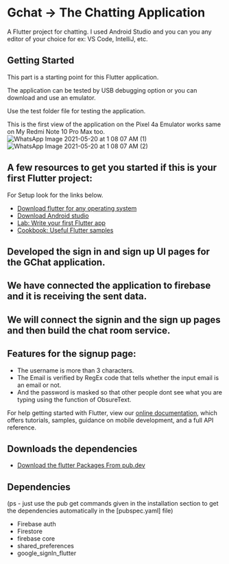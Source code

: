 # Gchat -> The Chatting Application

A Flutter project for chatting. I used Android Studio and you can you any editor of your choice for ex: VS Code, IntelliJ, etc.

## Getting Started

This part is a starting point for this Flutter application.

The application can be tested by USB debugging option or you can download and use an emulator.

Use the test folder file for testing the application.

This is the first view of the application on the Pixel 4a Emulator works same on My Redmi Note 10 Pro Max too.
![WhatsApp Image 2021-05-20 at 1 08 07 AM (1)](https://user-images.githubusercontent.com/43877199/119232518-21d8ee80-bb43-11eb-895a-04a0164db6b9.jpeg) ![WhatsApp Image 2021-05-20 at 1 08 07 AM (2)](https://user-images.githubusercontent.com/43877199/119232545-361ceb80-bb43-11eb-8100-d023ab9c2264.jpeg)



## A few resources to get you started if this is your first Flutter project:
For Setup look for the links below.
- [Download flutter for any operating system](https://flutter.dev/docs/get-started/install)
- [Download Android studio](https://developer.android.com/studio)
- [Lab: Write your first Flutter app](https://flutter.dev/docs/get-started/codelab)
- [Cookbook: Useful Flutter samples](https://flutter.dev/docs/cookbook)

## Developed the sign in and sign up UI pages for the GChat application.
## We have connected the application to firebase and it is receiving the sent data.
## We will connect the signin and the sign up pages and then build the chat room service. 


## Features for the signup page:
- The username is more than 3 characters.
- The Email is verified by RegEx code that tells whether the input email is an email or not.
- And the password is masked so that other people dont see what you are typing using the function of ObsureText.

For help getting started with Flutter, view our
[online documentation](https://flutter.dev/docs), which offers tutorials,
samples, guidance on mobile development, and a full API reference.

## Downloads the dependencies
- [Download the flutter Packages From pub.dev](https://pub.dev/)

## Dependencies
(ps - just use the pub get commands given in the installation section to get the dependencies automatically in the [pubspec.yaml] file)
- Firebase auth
- Firestore
- firebase core
- shared_preferences
- google_signIn_flutter
